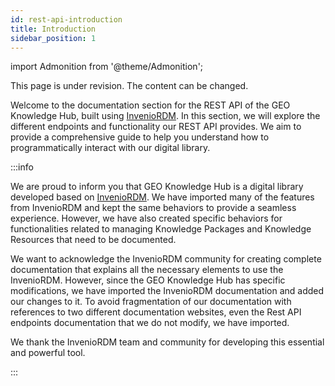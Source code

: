 ```yaml
---
id: rest-api-introduction
title: Introduction
sidebar_position: 1
---
```


import Admonition from '@theme/Admonition';

<Admonition type="caution" icon="🚧" title="Page under revision">
    <p>This page is under revision. The content can be changed.</p>
</Admonition>

Welcome to the documentation section for the REST API of the GEO Knowledge Hub, built using [InvenioRDM](https://inveniosoftware.org/products/rdm/). In this section, we will explore the different endpoints and functionality our REST API provides. We aim to provide a comprehensive guide to help you understand how to programmatically interact with our digital library.

:::info

We are proud to inform you that GEO Knowledge Hub is a digital library developed based on [InvenioRDM](https://inveniosoftware.org/products/rdm/). We have imported many of the features from InvenioRDM and kept the same behaviors to provide a seamless experience. However, we have also created specific behaviors for functionalities related to managing Knowledge Packages and Knowledge Resources that need to be documented.

We want to acknowledge the InvenioRDM community for creating complete documentation that explains all the necessary elements to use the InvenioRDM. However, since the GEO Knowledge Hub has specific modifications, we have imported the InvenioRDM documentation and added our changes to it. To avoid fragmentation of our documentation with references to two different documentation websites, even the Rest API endpoints documentation that we do not modify, we have imported.

We thank the InvenioRDM team and community for developing this essential and powerful tool.

:::
